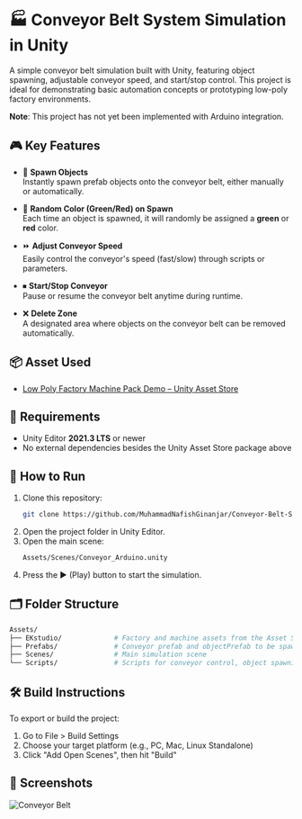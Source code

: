 # 🏭 Conveyor Belt System Simulation in Unity

A simple conveyor belt simulation built with Unity, featuring object spawning, adjustable conveyor speed, and start/stop control. This project is ideal for demonstrating basic automation concepts or prototyping low-poly factory environments.

**Note**: This project has not yet been implemented with Arduino integration.

## 🎮 Key Features

- 🧱 **Spawn Objects**  
  Instantly spawn prefab objects onto the conveyor belt, either manually or automatically.

- 🎨 **Random Color (Green/Red) on Spawn**  
  Each time an object is spawned, it will randomly be assigned a **green** or **red** color.

- ⏩ **Adjust Conveyor Speed**  
  Easily control the conveyor's speed (fast/slow) through scripts or parameters.

- ⏹ **Start/Stop Conveyor**  
  Pause or resume the conveyor belt anytime during runtime.

- ❌ **Delete Zone**  
  A designated area where objects on the conveyor belt can be removed automatically.

## 📦 Asset Used

- [Low Poly Factory Machine Pack Demo – Unity Asset Store](https://assetstore.unity.com/packages/3d/props/industrial/low-poly-factory-machine-pack-demo-272637)  

## 🧰 Requirements

- Unity Editor **2021.3 LTS** or newer
- No external dependencies besides the Unity Asset Store package above

## 🚀 How to Run

1. Clone this repository:
   ```bash
   git clone https://github.com/MuhammadNafishGinanjar/Conveyor-Belt-System-Simulation-in-Unity.git
2. Open the project folder in Unity Editor.
3. Open the main scene:
   ```bash
   Assets/Scenes/Conveyor_Arduino.unity
4. Press the ▶ (Play) button to start the simulation.

## 🗂 Folder Structure
   ```bash
   Assets/
   ├── EKstudio/             # Factory and machine assets from the Asset Store
   ├── Prefabs/              # Conveyor prefab and objectPrefab to be spawned, and delete zone
   ├── Scenes/               # Main simulation scene
   └── Scripts/              # Scripts for conveyor control, object spawning, and delete zone logic
  ```

## 🛠 Build Instructions
To export or build the project:
1. Go to File > Build Settings
2. Choose your target platform (e.g., PC, Mac, Linux Standalone)
3. Click "Add Open Scenes", then hit "Build"

## 📸 Screenshots
![Conveyor Belt](https://i.imgur.com/KDltA14.png)

